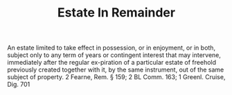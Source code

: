 ---
title: Estate In Remainder
letter: E
permalink: "/definitions/bld-estate-in-remainder.html"
body: An estate limited to take effect in possession, or in enjoyment, or in both,
  subject only to any term of years or contingent interest that may intervene, immediately
  after the regular ex-piration of a particular estate of freehold previously created
  together with it, by the same instrument, out of the same subject of property. 2
  Fearne, Rem. § 159; 2 BL Comm. 163; 1 Greenl. Cruise, Dig. 701
published_at: '2018-07-07'
source: Black's Law Dictionary 2nd Ed (1910)
layout: post
---